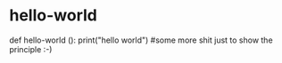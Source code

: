 # hello-world
def hello-world ():
 print("hello world")
#some more shit just to show the principle :-)
